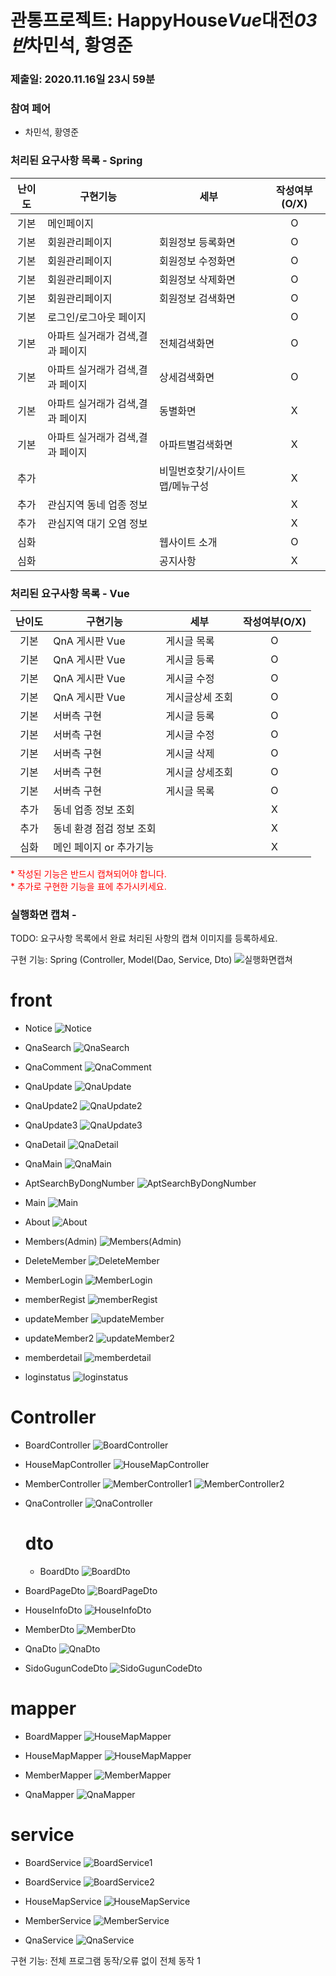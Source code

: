 # 관통프로젝트: HappyHouse*Vue*대전*03반*차민석, 황영준

### 제출일: 2020.11.16일 23시 59분

### 참여 페어

- 차민석, 황영준

### 처리된 요구사항 목록 - Spring

| 난이도 | 구현기능                         | 세부                           | 작성여부(O/X) |
| :----: | -------------------------------- | ------------------------------ | :-----------: |
|  기본  | 메인페이지                       |                                |       O       |
|  기본  | 회원관리페이지                   | 회원정보 등록화면              |       O       |
|  기본  | 회원관리페이지                   | 회원정보 수정화면              |       O       |
|  기본  | 회원관리페이지                   | 회원정보 삭제화면              |       O       |
|  기본  | 회원관리페이지                   | 회원정보 검색화면              |       O       |
|  기본  | 로그인/로그아웃 페이지           |                                |       O       |
|  기본  | 아파트 실거래가 검색,결과 페이지 | 전체검색화면                   |       O       |
|  기본  | 아파트 실거래가 검색,결과 페이지 | 상세검색화면                   |       O       |
|  기본  | 아파트 실거래가 검색,결과 페이지 | 동별화면                       |       X       |
|  기본  | 아파트 실거래가 검색,결과 페이지 | 아파트별검색화면               |       X       |
|  추가  |                                  | 비밀번호찾기/사이트맵/메뉴구성 |       X       |
|  추가  | 관심지역 동네 업종 정보          |                                |       X       |
|  추가  | 관심지역 대기 오염 정보          |                                |       X       |
|  심화  |                                  | 웹사이트 소개                  |       O       |
|  심화  |                                  | 공지사항                       |       X       |

### 처리된 요구사항 목록 - Vue

| 난이도 | 구현기능                 | 세부            | 작성여부(O/X) |
| :----: | ------------------------ | --------------- | :-----------: |
|  기본  | QnA 게시판 Vue           | 게시글 목록     |       O       |
|  기본  | QnA 게시판 Vue           | 게시글 등록     |       O       |
|  기본  | QnA 게시판 Vue           | 게시글 수정     |       O       |
|  기본  | QnA 게시판 Vue           | 게시글상세 조회 |       O       |
|  기본  | 서버측 구현              | 게시글 등록     |       O       |
|  기본  | 서버측 구현              | 게시글 수정     |       O       |
|  기본  | 서버측 구현              | 게시글 삭제     |       O       |
|  기본  | 서버측 구현              | 게시글 상세조회 |       O       |
|  기본  | 서버측 구현              | 게시글 목록     |       O       |
|  추가  | 동네 업종 정보 조회      |                 |       X       |
|  추가  | 동네 환경 점검 정보 조회 |                 |       X       |
|  심화  | 메인 페이지 or 추가기능  |                 |       X       |


<span style="color:red">
* 작성된 기능은 반드시 캡쳐되어야 합니다.<br>
* 추가로 구현한 기능을 표에 추가시키세요.
</span>

### 실행화면 캡쳐 -

TODO: 요구사항 목록에서 완료 처리된 사항의 캡쳐 이미지를 등록하세요.

구현 기능: Spring (Controller, Model(Dao, Service, Dto)
![실행화면캡쳐](./화면캡쳐/화면캡쳐_0001_주택정보_web.png)

# front

- Notice
![Notice](./readme_img/Notice.png)

- QnaSearch
![QnaSearch](./readme_img/QnaSearch.png)

- QnaComment
![QnaComment](./readme_img/QnaComment.png)

- QnaUpdate
![QnaUpdate](./readme_img/QnaUpdate.png)

- QnaUpdate2
![QnaUpdate2](./readme_img/QnaUpdate2.png)

- QnaUpdate3
![QnaUpdate3](./readme_img/QnaUpdate3.png)

- QnaDetail
![QnaDetail](./readme_img/QnaDetail.png)

- QnaMain
![QnaMain](./readme_img/QnaMain.png)

- AptSearchByDongNumber
![AptSearchByDongNumber](./readme_img/AptSearchByDongNumber.png)

- Main
![Main](./readme_img/Main.png)

- About
![About](./readme_img/About.png)

- Members(Admin)
![Members(Admin)](./readme_img/Members(Admin).png)

- DeleteMember
![DeleteMember](./readme_img/DeleteMember.png)

- MemberLogin
![MemberLogin](./readme_img/MemberLogin.png)

- memberRegist
![memberRegist](./readme_img/memberRegist.png)

- updateMember
![updateMember](./readme_img/updateMember.png)

- updateMember2
![updateMember2](./readme_img/updateMember2.png)

- memberdetail
![memberdetail](./readme_img/memberdetail.png)

- loginstatus
![loginstatus](./readme_img/loginstatus.png)


# Controller

- BoardController 
  ![BoardController](./readme_img/BoardController.png)

- HouseMapController 
    ![HouseMapController](./readme_img/HouseMapController.png)

- MemberController 
     ![MemberController1](./readme_img/MemberController1.png)
  ![MemberController2](./readme_img/MemberController2.png)

- QnaController
  ![QnaController](./readme_img/QnaController.png)

  # dto

  - BoardDto 
    ![BoardDto](./readme_img/BoardDto.png)

 - BoardPageDto 
   ![BoardPageDto](./readme_img/BoardPageDto.png)

 - HouseInfoDto 
    ![HouseInfoDto](./readme_img/HouseInfoDto.png)

 - MemberDto 
    ![MemberDto](./readme_img/MemberDto.png)

 - QnaDto 
    ![QnaDto](./readme_img/QnaDto.png)

 - SidoGugunCodeDto 
 ![SidoGugunCodeDto](./readme_img/SidoGugunCodeDto.png)

# mapper

- BoardMapper 
  ![HouseMapMapper](./readme_img/BoardMapper.png)

- HouseMapMapper 
  ![HouseMapMapper](./readme_img/HouseMapMapper.png)

- MemberMapper 
  ![MemberMapper](./readme_img/MemberMapper.png)

- QnaMapper 
  ![QnaMapper](./readme_img/QnaMapper.png)

# service

  - BoardService
  ![BoardService1](./readme_img/BoardService1.png)
  
  - BoardService
  ![BoardService2](./readme_img/BoardService2.png)
  
  - HouseMapService 
    ![HouseMapService](./readme_img/HouseMapService.png)

  - MemberService 
    ![MemberService](./readme_img/MemberService.png)

  - QnaService 
    ![QnaService](./readme_img/QnaService.png)


  구현 기능: 전체 프로그램 동작/오류 없이 전체 동작 1













